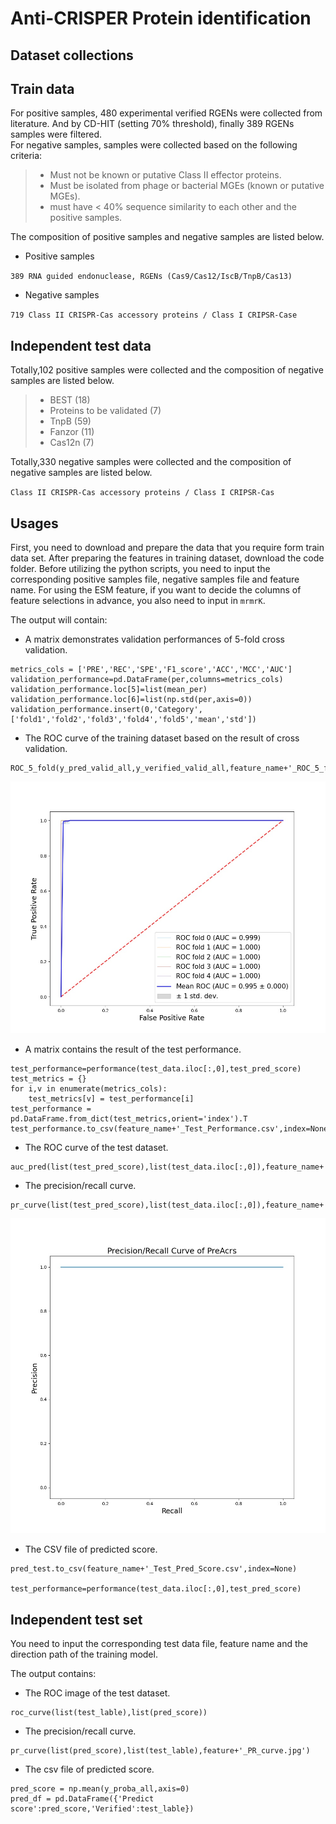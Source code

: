 Anti-CRISPER Protein identification
===
Dataset collections
-------
## Train data

For positive samples, 480 experimental verified RGENs were collected from literature.
And by CD-HIT (setting 70% threshold), finally 389 RGENs samples were filtered.        
For negative samples, samples were collected based on the following criteria:
>* Must not be known or putative Class II effector proteins.
>* Must be isolated from phage or bacterial MGEs (known or putative MGEs).
>* must have < 40% sequence similarity to each other and the positive samples.

The composition of positive samples and negative samples are listed below.

* Positive samples 

`389 RNA guided endonuclease, RGENs (Cas9/Cas12/IscB/TnpB/Cas13)` 

* Negative samples

`719 Class II CRISPR-Cas accessory proteins / Class I CRIPSR-Case `

## Independent test data

Totally,102 positive samples were collected and the composition of negative samples are listed below.
>* BEST (18)  
>* Proteins to be validated (7)  
>* TnpB (59)  
>* Fanzor (11)  
>* Cas12n (7)  

Totally,330 negative samples were collected and the composition of negative samples are listed below.  

`Class II CRISPR-Cas accessory proteins / Class I CRIPSR-Cas`


Usages
-----
First, you need to download and prepare the data that you require form train data set. 
After preparing the features in training dataset, download the code folder. Before utilizing the python scripts, you need to input the corresponding positive samples file, negative samples file and feature name. For using the ESM feature, if you want to decide the columns of feature selections in advance, you also need to input in `mrmrK`.  

The output will contain:

* A matrix demonstrates validation performances of 5-fold cross validation. 

```
metrics_cols = ['PRE','REC','SPE','F1_score','ACC','MCC','AUC']
validation_performance=pd.DataFrame(per,columns=metrics_cols)
validation_performance.loc[5]=list(mean_per)
validation_performance.loc[6]=list(np.std(per,axis=0))
validation_performance.insert(0,'Category',['fold1','fold2','fold3','fold4','fold5','mean','std'])
```

* The ROC curve of the training dataset based on the result of cross validation.

```
ROC_5_fold(y_pred_valid_all,y_verified_valid_all,feature_name+'_ROC_5_fold.jpg')
```
![ ESM_ROC_5_fold.jpg](figure/ESM_ROC_5_fold.jpg)

* A matrix contains the result of the test performance.
```
test_performance=performance(test_data.iloc[:,0],test_pred_score)
test_metrics = {}
for i,v in enumerate(metrics_cols):
    test_metrics[v] = test_performance[i]
test_performance = pd.DataFrame.from_dict(test_metrics,orient='index').T
test_performance.to_csv(feature_name+'_Test_Performance.csv',index=None)
```

* The ROC curve of the test dataset.

```
auc_pred(list(test_pred_score),list(test_data.iloc[:,0]),feature_name+'_Test_ROC.jpg')
```


* The precision/recall curve.

```
pr_curve(list(test_pred_score),list(test_data.iloc[:,0]),feature_name+'_Test_PR_curve.jpg')
```
![ ESM_PR_curve.jpg](figure/ESM_PR_curve.jpg)


* The CSV file of predicted score.

```pred_test=pd.DataFrame({'Predict score':test_pred_score,'Verified':test_data.iloc[:,0]}).reset_index(drop=True)
pred_test.to_csv(feature_name+'_Test_Pred_Score.csv',index=None)

test_performance=performance(test_data.iloc[:,0],test_pred_score)
```



## Independent test set
You need to input the corresponding test data file, feature name and the direction path of the training model.

The output contains:

* The ROC image of the test dataset.

```
roc_curve(list(test_lable),list(pred_score))
```

* The precision/recall curve.

```
pr_curve(list(pred_score),list(test_lable),feature+'_PR_curve.jpg')
```

* The csv file of predicted score.

```
pred_score = np.mean(y_proba_all,axis=0)
pred_df = pd.DataFrame({'Predict score':pred_score,'Verified':test_lable})	

```









